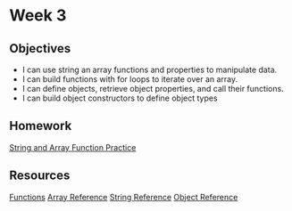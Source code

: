 # Week 3

## Objectives
- I can use string an array functions and properties to manipulate data.
- I can build functions with for loops to iterate over an array.
- I can define objects, retrieve object properties, and call their functions.
- I can build object constructors to define object types

## Homework
[String and Array Function Practice](https://github.com/ADDA-js/F_2016_JS_HW/tree/master/w3-strings-arrays)

## Resources
[Functions](http://eloquentjavascript.net/03_functions.html)
[Array Reference](http://www.w3schools.com/jsref/jsref_obj_array.asp)
[String Reference](http://www.w3schools.com/jsref/jsref_obj_array.asp)
[Object Reference](http://www.w3schools.com/js/js_objects.asp)

